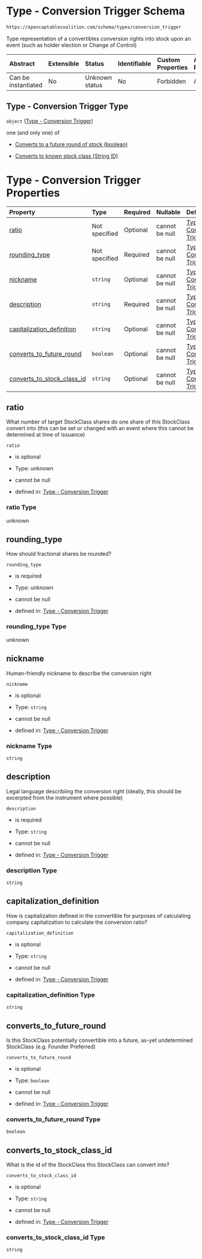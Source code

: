# Type - Conversion Trigger Schema

```txt
https://opencaptablecoalition.com/schema/types/conversion_trigger
```

Type representation of a convertibles conversion rights into stock upon an event (such as holder election or Change of Control)

| Abstract            | Extensible | Status         | Identifiable | Custom Properties | Additional Properties | Access Restrictions | Defined In                                                                                               |
| :------------------ | :--------- | :------------- | :----------- | :---------------- | :-------------------- | :------------------ | :------------------------------------------------------------------------------------------------------- |
| Can be instantiated | No         | Unknown status | No           | Forbidden         | Allowed               | none                | [ConversionTrigger.schema.json](../../schema/types/ConversionTrigger.schema.json "open original schema") |

## Type - Conversion Trigger Type

`object` ([Type - Conversion Trigger](conversiontrigger.md))

one (and only one) of

*   [Converts to a future round of stock (boolean)](conversiontrigger-oneof-converts-to-a-future-round-of-stock-boolean.md "check type definition")

*   [Converts to known stock class (String ID)](conversiontrigger-oneof-converts-to-known-stock-class-string-id.md "check type definition")

# Type - Conversion Trigger Properties

| Property                                                  | Type          | Required | Nullable       | Defined by                                                                                                                                                                                         |
| :-------------------------------------------------------- | :------------ | :------- | :------------- | :------------------------------------------------------------------------------------------------------------------------------------------------------------------------------------------------- |
| [ratio](#ratio)                                           | Not specified | Optional | cannot be null | [Type - Conversion Trigger](conversiontrigger-properties-ratio.md "https://opencaptablecoalition.com/schema/types/conversion_trigger#/properties/ratio")                                           |
| [rounding_type](#rounding_type)                           | Not specified | Required | cannot be null | [Type - Conversion Trigger](conversiontrigger-properties-rounding_type.md "https://opencaptablecoalition.com/schema/types/conversion_trigger#/properties/rounding_type")                           |
| [nickname](#nickname)                                     | `string`      | Optional | cannot be null | [Type - Conversion Trigger](conversiontrigger-properties-nickname.md "https://opencaptablecoalition.com/schema/types/conversion_trigger#/properties/nickname")                                     |
| [description](#description)                               | `string`      | Required | cannot be null | [Type - Conversion Trigger](conversiontrigger-properties-description.md "https://opencaptablecoalition.com/schema/types/conversion_trigger#/properties/description")                               |
| [capitalization_definition](#capitalization_definition)   | `string`      | Optional | cannot be null | [Type - Conversion Trigger](conversiontrigger-properties-capitalization_definition.md "https://opencaptablecoalition.com/schema/types/conversion_trigger#/properties/capitalization_definition")   |
| [converts_to_future_round](#converts_to_future_round)     | `boolean`     | Optional | cannot be null | [Type - Conversion Trigger](conversiontrigger-properties-converts_to_future_round.md "https://opencaptablecoalition.com/schema/types/conversion_trigger#/properties/converts_to_future_round")     |
| [converts_to_stock_class_id](#converts_to_stock_class_id) | `string`      | Optional | cannot be null | [Type - Conversion Trigger](conversiontrigger-properties-converts_to_stock_class_id.md "https://opencaptablecoalition.com/schema/types/conversion_trigger#/properties/converts_to_stock_class_id") |

## ratio

What number of target StockClass shares do one share of this StockClass convert into (this can be set or changed with an event where this cannot be determined at time of issuance)

`ratio`

*   is optional

*   Type: unknown

*   cannot be null

*   defined in: [Type - Conversion Trigger](conversiontrigger-properties-ratio.md "https://opencaptablecoalition.com/schema/types/conversion_trigger#/properties/ratio")

### ratio Type

unknown

## rounding_type

How should fractional shares be rounded?

`rounding_type`

*   is required

*   Type: unknown

*   cannot be null

*   defined in: [Type - Conversion Trigger](conversiontrigger-properties-rounding_type.md "https://opencaptablecoalition.com/schema/types/conversion_trigger#/properties/rounding_type")

### rounding_type Type

unknown

## nickname

Human-friendly nickname to describe the conversion right

`nickname`

*   is optional

*   Type: `string`

*   cannot be null

*   defined in: [Type - Conversion Trigger](conversiontrigger-properties-nickname.md "https://opencaptablecoalition.com/schema/types/conversion_trigger#/properties/nickname")

### nickname Type

`string`

## description

Legal language describiing the conversion right (ideally, this should be excerpted from the instrument where possible)

`description`

*   is required

*   Type: `string`

*   cannot be null

*   defined in: [Type - Conversion Trigger](conversiontrigger-properties-description.md "https://opencaptablecoalition.com/schema/types/conversion_trigger#/properties/description")

### description Type

`string`

## capitalization_definition

How is capitalization defined in the convertible for purposes of calculating company capitalization to calculate the conversion ratio?

`capitalization_definition`

*   is optional

*   Type: `string`

*   cannot be null

*   defined in: [Type - Conversion Trigger](conversiontrigger-properties-capitalization_definition.md "https://opencaptablecoalition.com/schema/types/conversion_trigger#/properties/capitalization_definition")

### capitalization_definition Type

`string`

## converts_to_future_round

Is this StockClass potentially convertible into a future, as-yet undetermined StockClass (e.g. Founder Preferred)

`converts_to_future_round`

*   is optional

*   Type: `boolean`

*   cannot be null

*   defined in: [Type - Conversion Trigger](conversiontrigger-properties-converts_to_future_round.md "https://opencaptablecoalition.com/schema/types/conversion_trigger#/properties/converts_to_future_round")

### converts_to_future_round Type

`boolean`

## converts_to_stock_class_id

What is the id of the StockClass this StockClass can convert into?

`converts_to_stock_class_id`

*   is optional

*   Type: `string`

*   cannot be null

*   defined in: [Type - Conversion Trigger](conversiontrigger-properties-converts_to_stock_class_id.md "https://opencaptablecoalition.com/schema/types/conversion_trigger#/properties/converts_to_stock_class_id")

### converts_to_stock_class_id Type

`string`
